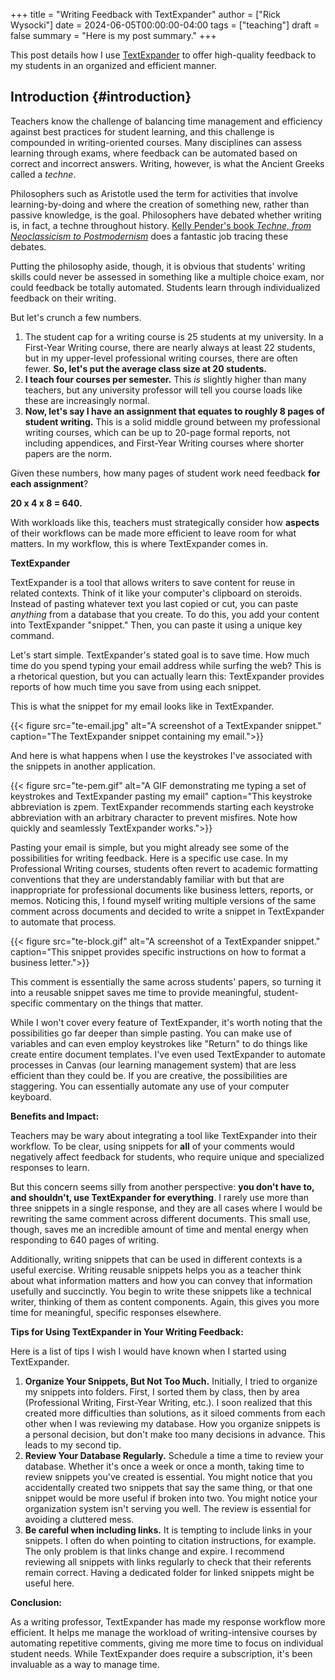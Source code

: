 +++
title = "Writing Feedback with TextExpander"
author = ["Rick Wysocki"]
date = 2024-06-05T00:00:00-04:00
tags = ["teaching"]
draft = false
summary = "Here is my post summary."
+++

This post details how I use
[TextExpander](%5Blink%5D(https://textexpander.com/)) to offer
high-quality feedback to my students in an organized and efficient
manner.


## Introduction {#introduction}

Teachers know the challenge of balancing time management and efficiency
against best practices for student learning, and this challenge is
compounded in writing-oriented courses. Many disciplines can assess
learning through exams, where feedback can be automated based on correct
and incorrect answers. Writing, however, is what the Ancient Greeks
called a _techne_.

Philosophers such as Aristotle used the term for activities that involve
learning-by-doing and where the creation of something new, rather than
passive knowledge, is the goal. Philosophers have debated whether
writing is, in fact, a techne throughout history.
[Kelly
Pender's book _Techne, from Neoclassicism to Postmodernism_](https://parlorpress.com/products/techne-from-neoclassicism-to-postmodernism-understanding-writing-as-a-useful-teachable-art) does a
fantastic job tracing these debates.

Putting the philosophy aside, though, it is obvious that students'
writing skills could never be assessed in something like a multiple
choice exam, nor could feedback be totally automated. Students learn
through individualized feedback on their writing.

But let's crunch a few numbers.

1.  The student cap for a writing course is 25 students at my university.
    In a First-Year Writing course, there are nearly always at least 22
    students, but in my upper-level professional writing courses, there
    are often fewer. **So, let's put the average class size at 20
    students.**
2.  **I teach four courses per semester.** This _is_ slightly higher than
    many teachers, but any university professor will tell you course
    loads like these are increasingly normal.
3.  **Now, let's say I have an assignment that equates to roughly 8 pages
    of student writing.** This is a solid middle ground between my
    professional writing courses, which can be up to 20-page formal
    reports, not including appendices, and First-Year Writing courses
    where shorter papers are the norm.

Given these numbers, how many pages of student work need feedback **for
each assignment**?

**20 x 4 x 8 = 640.**

With workloads like this, teachers must strategically consider how
**aspects** of their workflows can be made more efficient to leave room
for what matters. In my workflow, this is where TextExpander comes in.

**TextExpander**

TextExpander is a tool that allows writers to save content for reuse in
related contexts. Think of it like your computer's clipboard on
steroids. Instead of pasting whatever text you last copied or cut, you
can paste _anything_ from a database that you create. To do this, you
add your content into TextExpander "snippet." Then, you can paste it
using a unique key command.

Let's start simple. TextExpander's stated goal is to save time. How much
time do you spend typing your email address while surfing the web? This
is a rhetorical question, but you can actually learn this: TextExpander
provides reports of how much time you save from using each snippet.

This is what the snippet for my email looks like in TextExpander.

{{&lt; figure src="te-email.jpg" alt="A screenshot of a TextExpander
snippet." caption="The TextExpander snippet containing my email."&gt;}}

And here is what happens when I use the keystrokes I've associated with
the snippets in another application.

{{&lt; figure src="te-pem.gif" alt="A GIF demonstrating me typing a set of
keystrokes and TextExpander pasting my email" caption="This keystroke
abbreviation is zpem. TextExpander recommends starting each keystroke
abbreviation with an arbitrary character to prevent misfires. Note how
quickly and seamlessly TextExpander works."&gt;}}

Pasting your email is simple, but you might already see some of the
possibilities for writing feedback. Here is a specific use case. In my
Professional Writing courses, students often revert to academic
formatting conventions that they are understandably familiar with but
that are inappropriate for professional documents like business letters,
reports, or memos. Noticing this, I found myself writing multiple
versions of the same comment across documents and decided to write a
snippet in TextExpander to automate that process.

{{&lt; figure src="te-block.gif" alt="A screenshot of a TextExpander
snippet." caption="This snippet provides specific instructions on how to
format a business letter."&gt;}}

This comment is essentially the same across students' papers, so turning
it into a reusable snippet saves me time to provide meaningful,
student-specific commentary on the things that matter.

While I won't cover every feature of TextExpander, it's worth noting
that the possibilities go far deeper than simple pasting. You can make
use of variables and can even employ keystrokes like "Return" to do
things like create entire document templates. I've even used
TextExpander to automate processes in Canvas (our learning management
system) that are less efficient than they could be. If you are creative,
the possibilities are staggering. You can essentially automate any use
of your computer keyboard.

**Benefits and Impact:**

Teachers may be wary about integrating a tool like TextExpander into
their workflow. To be clear, using snippets for **all** of your comments
would negatively affect feedback for students, who require unique and
specialized responses to learn.

But this concern seems silly from another perspective: **you don't have
to, and shouldn't, use TextExpander for everything**. I rarely use more
than three snippets in a single response, and they are all cases where I
would be rewriting the same comment across different documents. This
small use, though, saves me an incredible amount of time and mental
energy when responding to 640 pages of writing.

Additionally, writing snippets that can be used in different contexts is
a useful exercise. Writing reusable snippets helps you as a teacher
think about what information matters and how you can convey that
information usefully and succinctly. You begin to write these snippets
like a technical writer, thinking of them as content components. Again,
this gives you more time for meaningful, specific responses elsewhere.

**Tips for Using TextExpander in Your Writing Feedback:**

Here is a list of tips I wish I would have known when I started using
TextExpander.

1.  **Organize Your Snippets, But Not Too Much.** Initially, I tried to
    organize my snippets into folders. First, I sorted them by class,
    then by area (Professional Writing, First-Year Writing, etc.). I soon
    realized that this created more difficulties than solutions, as it
    siloed comments from each other when I was reviewing my database. How
    you organize snippets is a personal decision, but don't make too many
    decisions in advance. This leads to my second tip.
2.  **Review Your Database Regularly.** Schedule a time a time to review
    your database. Whether it's once a week or once a month, taking time
    to review snippets you've created is essential. You might notice that
    you accidentally created two snippets that say the same thing, or
    that one snippet would be more useful if broken into two. You might
    notice your organization system isn't serving you well. The review is
    essential for avoiding a cluttered mess.
3.  **Be careful when including links.** It is tempting to include links in
    your snippets. I often do when pointing to citation instructions, for
    example. The only problem is that links change and expire. I
    recommend reviewing all snippets with links regularly to check that
    their referents remain correct. Having a dedicated folder for linked
    snippets might be useful here.

**Conclusion:**

As a writing professor, TextExpander has made my response workflow more
efficient. It helps me manage the workload of writing-intensive courses
by automating repetitive comments, giving me more time to focus on
individual student needs. While TextExpander does require a
subscription, it's been invaluable as a way to manage time.
